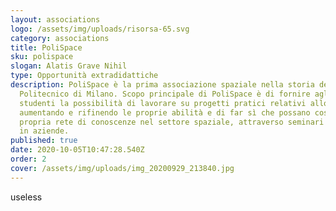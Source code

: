 ```yaml
---
layout: associations
logo: /assets/img/uploads/risorsa-65.svg
category: associations
title: PoliSpace
sku: polispace
slogan: Alatis Grave Nihil
type: Opportunità extradidattiche
description: PoliSpace è la prima associazione spaziale nella storia del
  Politecnico di Milano. Scopo principale di PoliSpace è di fornire agli
  studenti la possibilità di lavorare su progetti pratici relativi allo spazio,
  aumentando e rifinendo le proprie abilità e di far sì che possano costruire la
  propria rete di conoscenze nel settore spaziale, attraverso seminari e visite
  in aziende.
published: true
date: 2020-10-05T10:47:28.540Z
order: 2
cover: /assets/img/uploads/img_20200929_213840.jpg
---
```

useless